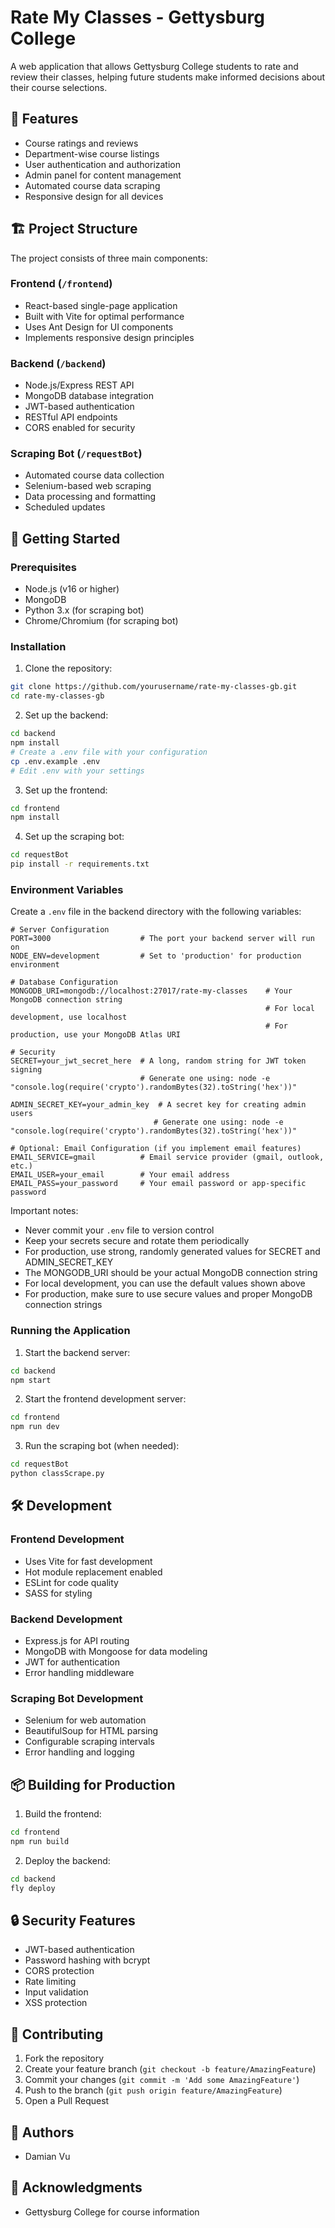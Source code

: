 # Rate My Classes - Gettysburg College

A web application that allows Gettysburg College students to rate and review their classes, helping future students make informed decisions about their course selections.

## 🌟 Features

- Course ratings and reviews
- Department-wise course listings
- User authentication and authorization
- Admin panel for content management
- Automated course data scraping
- Responsive design for all devices

## 🏗️ Project Structure

The project consists of three main components:

### Frontend (`/frontend`)
- React-based single-page application
- Built with Vite for optimal performance
- Uses Ant Design for UI components
- Implements responsive design principles

### Backend (`/backend`)
- Node.js/Express REST API
- MongoDB database integration
- JWT-based authentication
- RESTful API endpoints
- CORS enabled for security

### Scraping Bot (`/requestBot`)
- Automated course data collection
- Selenium-based web scraping
- Data processing and formatting
- Scheduled updates

## 🚀 Getting Started

### Prerequisites

- Node.js (v16 or higher)
- MongoDB
- Python 3.x (for scraping bot)
- Chrome/Chromium (for scraping bot)

### Installation

1. Clone the repository:
```bash
git clone https://github.com/yourusername/rate-my-classes-gb.git
cd rate-my-classes-gb
```

2. Set up the backend:
```bash
cd backend
npm install
# Create a .env file with your configuration
cp .env.example .env
# Edit .env with your settings
```

3. Set up the frontend:
```bash
cd frontend
npm install
```

4. Set up the scraping bot:
```bash
cd requestBot
pip install -r requirements.txt
```

### Environment Variables

Create a `.env` file in the backend directory with the following variables:

```env
# Server Configuration
PORT=3000                    # The port your backend server will run on
NODE_ENV=development         # Set to 'production' for production environment

# Database Configuration
MONGODB_URI=mongodb://localhost:27017/rate-my-classes    # Your MongoDB connection string
                                                         # For local development, use localhost
                                                         # For production, use your MongoDB Atlas URI

# Security
SECRET=your_jwt_secret_here  # A long, random string for JWT token signing
                             # Generate one using: node -e "console.log(require('crypto').randomBytes(32).toString('hex'))"

ADMIN_SECRET_KEY=your_admin_key  # A secret key for creating admin users
                                # Generate one using: node -e "console.log(require('crypto').randomBytes(32).toString('hex'))"

# Optional: Email Configuration (if you implement email features)
EMAIL_SERVICE=gmail          # Email service provider (gmail, outlook, etc.)
EMAIL_USER=your_email        # Your email address
EMAIL_PASS=your_password     # Your email password or app-specific password
```

Important notes:
- Never commit your `.env` file to version control
- Keep your secrets secure and rotate them periodically
- For production, use strong, randomly generated values for SECRET and ADMIN_SECRET_KEY
- The MONGODB_URI should be your actual MongoDB connection string
- For local development, you can use the default values shown above
- For production, make sure to use secure values and proper MongoDB connection strings

### Running the Application

1. Start the backend server:
```bash
cd backend
npm start
```

2. Start the frontend development server:
```bash
cd frontend
npm run dev
```

3. Run the scraping bot (when needed):
```bash
cd requestBot
python classScrape.py
```

## 🛠️ Development

### Frontend Development
- Uses Vite for fast development
- Hot module replacement enabled
- ESLint for code quality
- SASS for styling

### Backend Development
- Express.js for API routing
- MongoDB with Mongoose for data modeling
- JWT for authentication
- Error handling middleware

### Scraping Bot Development
- Selenium for web automation
- BeautifulSoup for HTML parsing
- Configurable scraping intervals
- Error handling and logging

## 📦 Building for Production

1. Build the frontend:
```bash
cd frontend
npm run build
```

2. Deploy the backend:
```bash
cd backend
fly deploy
```

## 🔒 Security Features

- JWT-based authentication
- Password hashing with bcrypt
- CORS protection
- Rate limiting
- Input validation
- XSS protection

## 🤝 Contributing

1. Fork the repository
2. Create your feature branch (`git checkout -b feature/AmazingFeature`)
3. Commit your changes (`git commit -m 'Add some AmazingFeature'`)
4. Push to the branch (`git push origin feature/AmazingFeature`)
5. Open a Pull Request

## 👥 Authors

- Damian Vu

## 🙏 Acknowledgments

- Gettysburg College for course information